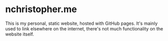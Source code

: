 # nchristopher.me
This is my personal, static website, hosted with GitHub pages. It's mainly used to link elsewhere on the internet, there's not much functionality on the website itself.
